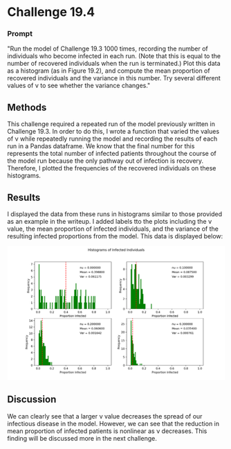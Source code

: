 # Challenge 19.4

### Prompt
"Run the model of Challenge 19.3 1000 times, recording the number of individuals who become infected in each run. (Note that this is equal to the number of recovered individuals when the run is terminated.) Plot this data as a histogram (as in Figure 19.2), and compute the mean proportion of recovered individuals and the variance in this number. Try several different values of ν to see whether the variance changes."

## Methods
This challenge required a repeated run of the model previously written in Challenge 19.3. In order to do this, I wrote a function that varied the values of ν while repeatedly running the model and recording the results of each run in a Pandas dataframe. We know that the final number for this represents the total number of infected patients throughout the course of the model run because the only pathway out of infection is recovery. Therefore, I plotted the frequencies of the recovered individuals on these histograms.

## Results
I displayed the data from these runs in histograms similar to those provided as an example in the writeup. I added labels tto the plots including the ν value, the mean proportion of infected individuals, and the variance of the resulting infected proportions from the model. This data is displayed below:

![Varying Nu Values](https://github.com/owencqueen/infection_modeling/blob/master/challenge_19-4/infected_histograms.png)

## Discussion
We can clearly see that a larger ν value decreases the spread of our infectious disease in the model. However, we can see that the reduction in mean proportion of infected patients is nonlinear as ν decreases. This finding will be discussed more in the next challenge. 
